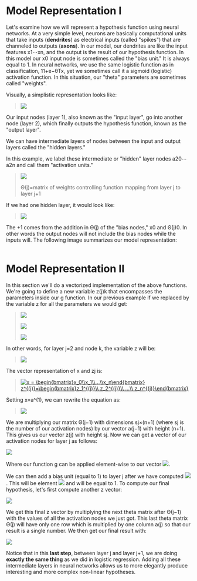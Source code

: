 # Model Representation I

Let's examine how we will represent a hypothesis function using neural networks. At a very simple level, neurons are basically computational units that take inputs (**dendrites**) as electrical inputs (called "spikes") that are channeled to outputs (**axons**). In our model, our dendrites are like the input features x1⋯xn, and the output is the result of our hypothesis function. In this model our x0 input node is sometimes called the "bias unit." It is always equal to 1. In neural networks, we use the same logistic function as in classification, 11+e−θTx, yet we sometimes call it a sigmoid (logistic) activation function. In this situation, our "theta" parameters are sometimes called "weights".

Visually, a simplistic representation looks like:

> <img src="https://latex.codecogs.com/gif.latex?\begin{bmatrix}&space;x_0\\&space;x_1\\&space;x_2&space;\end{bmatrix}\rightarrow&space;[\:&space;\:&space;\:&space;]\rightarrow&space;h_\theta(x)" />

Our input nodes (layer 1), also known as the "input layer", go into another node (layer 2), which finally outputs the hypothesis function, known as the "output layer".

We can have intermediate layers of nodes between the input and output layers called the "hidden layers."

In this example, we label these intermediate or "hidden" layer nodes a20⋯a2n and call them "activation units."

> <img src="https://latex.codecogs.com/gif.latex?a_i^{(j)}='activation'\;of\;unit\;i\;in\;layer\;j" />
> 
> Θ(j)=matrix of weights controlling function mapping from layer j to layer j+1

If we had one hidden layer, it would look like:

> <img src="https://latex.codecogs.com/gif.latex?a_i^{(j)}='activation'\;of\;unit\;i\;in\;layer\;j" />

The +1 comes from the addition in Θ(j) of the "bias nodes," x0 and Θ(j)0. In other words the output nodes will not include the bias nodes while the inputs will. The following image summarizes our model representation:

<img src="https://d3c33hcgiwev3.cloudfront.net/imageAssetProxy.v1/0rgjYLDeEeajLxLfjQiSjg_0c07c56839f8d6e8d7b0d09acedc88fd_Screenshot-2016-11-22-10.08.51.png?expiry=1503792000000&amp;hmac=VyBq2uTNaMWu4gp4m3I8Maoh6itVy-7e8y0f04aHz3k" alt="" data-asset-id="0rgjYLDeEeajLxLfjQiSjg">

# Model Representation II

In this section we'll do a vectorized implementation of the above functions. We're going to define a new variable z(j)k that encompasses the parameters inside our g function. In our previous example if we replaced by the variable z for all the parameters we would get:

> <img src="https://latex.codecogs.com/gif.latex?a_1^{(2)}=g(z_1^{(2)})" />
> <p>
> <img src="https://latex.codecogs.com/gif.latex?a_2^{(2)}=g(z_2^{(2)})" />
> <p>
> <img src="https://latex.codecogs.com/gif.latex?a_3^{(2)}=g(z_3^{(2)})" />

In other words, for layer j=2 and node k, the variable z will be:

> <img src="https://latex.codecogs.com/gif.latex?z_k^{(2)}=\Theta_{k,0}^{(1)}x_0+\Theta_{k,1}^{(1)}x_1+...+\Theta_{k,n}^{(1)}x_n" /> 

The vector representation of x and zj is:

> <a href="https://www.codecogs.com/eqnedit.php?latex=x&space;=&space;\begin{bmatrix}x_0\\x_1\\...\\x_n\end{bmatrix}&space;z^{(j)}=\begin{bmatrix}z_1^{(j)}\\&space;z_2^{(j)}\\&space;...\\&space;z_n^{(j)}\end{bmatrix}" target="_blank"><img src="https://latex.codecogs.com/gif.latex?x&space;=&space;\begin{bmatrix}x_0\\x_1\\...\\x_n\end{bmatrix}&space;z^{(j)}=\begin{bmatrix}z_1^{(j)}\\&space;z_2^{(j)}\\&space;...\\&space;z_n^{(j)}\end{bmatrix}" title="x = \begin{bmatrix}x_0\\x_1\\...\\x_n\end{bmatrix} z^{(j)}=\begin{bmatrix}z_1^{(j)}\\ z_2^{(j)}\\ ...\\ z_n^{(j)}\end{bmatrix}" /></a>

Setting x=a^(1), we can rewrite the equation as:

> <img src="https://latex.codecogs.com/gif.latex?z^{(j)}=\Theta^{(j-1)}a^{(j-1)}" />
 
We are multiplying our matrix Θ(j−1) with dimensions sj×(n+1) (where sj is the number of our activation nodes) by our vector a(j−1) with height (n+1). This gives us our vector z(j) with height sj. Now we can get a vector of our activation nodes for layer j as follows:

<img src="https://latex.codecogs.com/gif.latex?a^{(j)}=g(z^{(j)})" />

Where our function g can be applied element-wise to our vector <img src="https://latex.codecogs.com/gif.latex?z^{(j)}" />.

We can then add a bias unit (equal to 1) to layer j after we have computed <img src="https://latex.codecogs.com/gif.latex?a^{(j)}" />. This will be element <img src="https://latex.codecogs.com/gif.latex?a_0^{(j)}" /> and will be equal to 1. To compute our final hypothesis, let's first compute another z vector:

<img src="https://latex.codecogs.com/gif.latex?z^{(j+1)}=\Theta^{(j)}a^{(j)}" />

We get this final z vector by multiplying the next theta matrix after Θ(j−1) with the values of all the activation nodes we just got. This last theta matrix Θ(j) will have only one row which is multiplied by one column a(j) so that our result is a single number. We then get our final result with:

<img src="https://latex.codecogs.com/gif.latex?h_\Theta(x)=a^{(j+1)}=g(z^{(j+1)})" />

Notice that in this **last step**, between layer j and layer j+1, we are doing **exactly the same thing** as we did in logistic regression. Adding all these intermediate layers in neural networks allows us to more elegantly produce interesting and more complex non-linear hypotheses.






 
